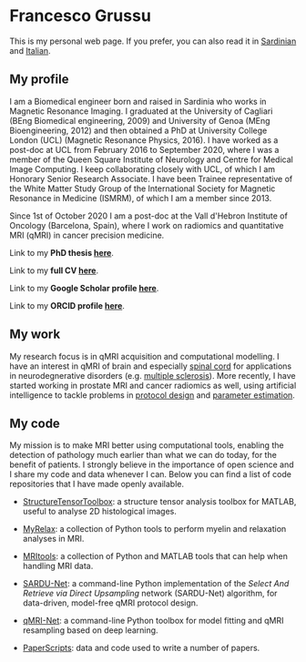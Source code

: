 # Francesco Grussu
This is my personal web page. If you prefer, you can also read it in [Sardinian](https://github.com/fragrussu/fragrussu.github.io/blob/master/README.srd.md) and [Italian](https://github.com/fragrussu/fragrussu.github.io/blob/master/README.it.md).

## My profile
I am a Biomedical engineer born and raised in Sardinia who works in Magnetic Resonance Imaging. I graduated at the University of Cagliari (BEng Biomedical engineering, 2009) and University of Genoa (MEng Bioengineering, 2012) and then obtained a PhD at University College London (UCL) (Magnetic Resonance Physics, 2016). I have worked as a post-doc at UCL from February 2016 to September 2020, where I was a member of the Queen Square Institute of Neurology and Centre for Medical Image Computing. I keep collaborating closely with UCL, of which I am  Honorary Senior Research Associate. I have been Trainee representative of the White Matter Study Group of the International Society for Magnetic Resonance in Medicine (ISMRM), of which I am a member since 2013. 

Since 1st of October 2020 I am a post-doc at the Vall d'Hebron Institute of Oncology (Barcelona, Spain), where I work on radiomics and quantitative MRI (qMRI) in cancer precision medicine. 

Link to my **PhD thesis [here](https://discovery.ucl.ac.uk/id/eprint/1477007/7/FGrussu_PhD_final_20160320.pdf)**.

Link to my **full CV [here](https://github.com/fragrussu/fragrussu.github.io/blob/master/fgrussu_cv_github20201024.pdf)**.

Link to my **Google Scholar profile [here](https://scholar.google.co.uk/citations?user=Zj5Vt3YAAAAJ&hl=en&oi=sra)**.

Link to my **ORCID profile [here](https://orcid.org/0000-0002-0945-3909/print)**.


## My work
My research focus is in qMRI acquisition and computational modelling. I have an interest in qMRI of brain and especially [spinal cord](https://doi.org/10.1016/j.neuroimage.2020.116884) for applications in neurodegnerative disorders (e.g. [multiple sclerosis](https://doi.org/10.1002/acn3.445)). More recently, I have started working in prostate MRI and cancer radiomics as well, using artificial intelligence to tackle problems in [protocol design](https://doi.org/10.1101/2020.05.26.116491) and [parameter estimation](https://doi.org/10.1101/2020.10.20.347625). 


## My code
My mission is to make MRI better using computational tools, enabling the detection of pathology much earlier than what we can do today, for the benefit of patients. I strongly believe in the importance of open science and I share my code and data whenever I can. Below you can find a list of code repositories that I have made openly available.

* [StructureTensorToolbox](https://github.com/fragrussu/StructureTensorToolbox): a structure tensor analysis toolbox for MATLAB, useful to analyse 2D histological images.

* [MyRelax](https://github.com/fragrussu/MyRelax): a collection of Python tools to perform myelin and relaxation analyses in MRI.

* [MRItools](https://github.com/fragrussu/MRItools): a collection of Python and MATLAB tools that can help when handling MRI data.

* [SARDU-Net](https://github.com/fragrussu/sardunet): a command-line Python implementation of the _Select And Retrieve via Direct Upsampling_ network (SARDU-Net) algorithm, for data-driven, model-free qMRI protocol design.

* [qMRI-Net](https://github.com/fragrussu/qMRINet): a command-line Python toolbox for model fitting and qMRI resampling based on deep learning.

* [PaperScripts](https://github.com/fragrussu/PaperScripts): data and code used to write a number of papers.




